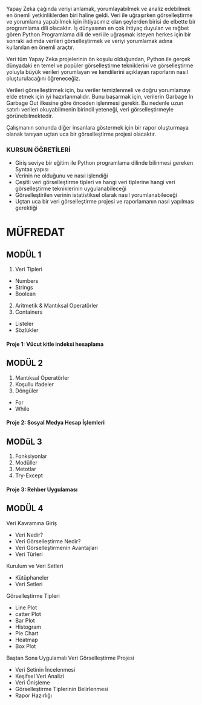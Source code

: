   Yapay Zeka çağında veriyi anlamak, yorumlayabilmek ve analiz edebilmek en önemli yetkinliklerden biri haline geldi. Veri ile uğraşırken görselleştirme ve yorumlama yapabilmek için ihtiyacımız olan şeylerden birisi de elbette bir programlama dili olacaktır. İş dünyasının en çok ihtiyaç duyulan ve rağbet gören Python Programlama dili de veri ile uğraşmak isteyen herkes için bir sonraki adımda verileri görselleştirmek ve veriyi yorumlamak adına kullanılan en önemli araçtır.
  
  Veri tüm Yapay Zeka projelerinin ön koşulu olduğundan, Python ile gerçek dünyadaki en temel ve popüler görselleştirme tekniklerini ve görselleştirme yoluyla büyük verileri yorumlayan ve kendilerini açıklayan raporların nasıl oluşturulacağını öğreneceğiz.
  
  Verileri görselleştirmek için, bu veriler temizlenmeli ve doğru yorumlamayı elde etmek için iyi hazırlanmalıdır. Bunu başarmak için, verilerin Garbage In Garbage Out ilkesine göre önceden işlenmesi gerekir. Bu nedenle uzun satırlı verileri okuyabilmenin birincil yeteneği, veri görselleştirmeyle görünebilmektedir.
  
  Çalışmanın sonunda diğer insanlara göstermek için bir rapor oluşturmaya olanak tanıyan uçtan uca bir görselleştirme projesi olacaktır.

### KURSUN ÖĞRETİLERİ 
- Giriş seviye bir eğitim ile Python programlama dilinde bilinmesi gereken Syntax yapısı
- Verinin ne olduğunu ve nasıl işlendiği
- Çeşitli veri görselleştirme tipleri ve hangi veri tiplerine hangi veri görselleştirme tekniklerinin uygulanabileceği
- Görselleştirilen verinin istatistiksel olarak nasıl yorumlanabileceği
- Uçtan uca bir veri görselleştirme projesi ve raporlamanın nasıl yapılması gerektiği

# MÜFREDAT

## MODÜL  1

1. Veri Tipleri
- Numbers
- Strings
- Boolean
2. Aritmetik & Mantıksal Operatörler
3. Containers
- Listeler
- Sözlükler

#### Proje 1: Vücut kitle indeksi hesaplama

## MODÜL  2

1. Mantıksal Operatörler
2. Koşullu ifadeler
3. Döngüler
- For
- While

#### Proje 2: Sosyal Medya Hesap İşlemleri

## MODüL 3
1. Fonksiyonlar
2. Modüller
3. Metotlar
4. Try-Except

#### Proje 3: Rehber Uygulaması

## MODÜL 4
Veri Kavramına Giriş
- Veri Nedir?
- Veri Görselleştirme Nedir?
- Veri Görselleştirmenin Avantajları
- Veri Türleri

Kurulum ve Veri Setleri
- Kütüphaneler
- Veri Setleri

Görselleştirme Tipleri
- Line Plot
- catter Plot
- Bar Plot
- Histogram
- Pie Chart
- Heatmap
- Box Plot

Baştan Sona Uygulamalı Veri Görselleştirme Projesi
- Veri Setinin İncelenmesi
- Keşifsel Veri Analizi
- Veri Önişleme
- Görselleştirme Tiplerinin Belirlenmesi
- Rapor Hazırlığı
